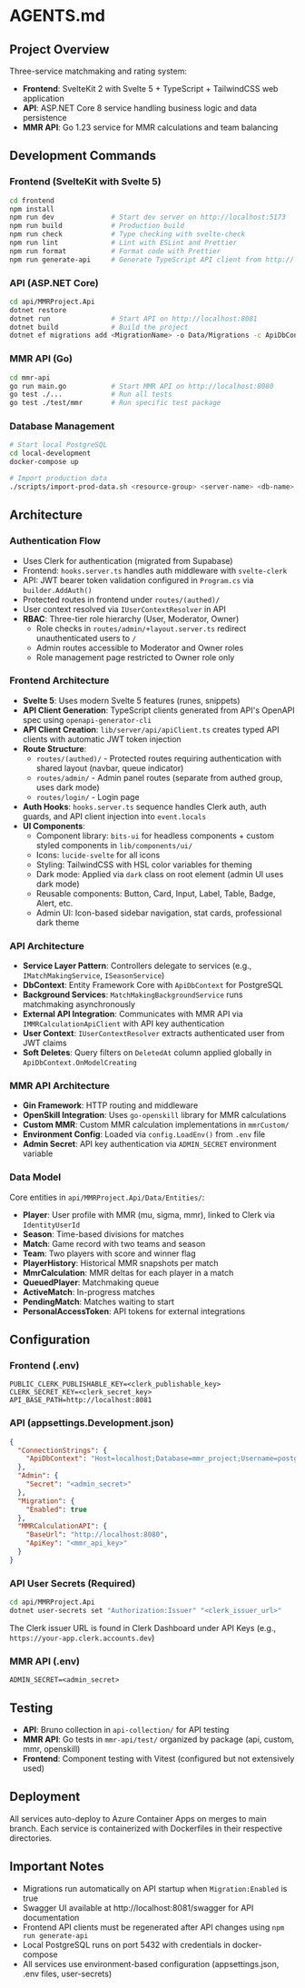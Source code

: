 # AGENTS.md

## Project Overview

Three-service matchmaking and rating system:

- **Frontend**: SvelteKit 2 with Svelte 5 + TypeScript + TailwindCSS web application
- **API**: ASP.NET Core 8 service handling business logic and data persistence
- **MMR API**: Go 1.23 service for MMR calculations and team balancing

## Development Commands

### Frontend (SvelteKit with Svelte 5)

```bash
cd frontend
npm install
npm run dev              # Start dev server on http://localhost:5173
npm run build            # Production build
npm run check            # Type checking with svelte-check
npm run lint             # Lint with ESLint and Prettier
npm run format           # Format code with Prettier
npm run generate-api     # Generate TypeScript API client from http://localhost:8081/swagger/v1/swagger.json
```

### API (ASP.NET Core)

```bash
cd api/MMRProject.Api
dotnet restore
dotnet run               # Start API on http://localhost:8081
dotnet build             # Build the project
dotnet ef migrations add <MigrationName> -o Data/Migrations -c ApiDbContext  # Create migration
```

### MMR API (Go)

```bash
cd mmr-api
go run main.go           # Start MMR API on http://localhost:8080
go test ./...            # Run all tests
go test ./test/mmr       # Run specific test package
```

### Database Management

```bash
# Start local PostgreSQL
cd local-development
docker-compose up

# Import production data
./scripts/import-prod-data.sh <resource-group> <server-name> <db-name> <tenant-id> <subscription-id> <username>
```

## Architecture

### Authentication Flow

- Uses Clerk for authentication (migrated from Supabase)
- Frontend: `hooks.server.ts` handles auth middleware with `svelte-clerk`
- API: JWT bearer token validation configured in `Program.cs` via `builder.AddAuth()`
- Protected routes in frontend under `routes/(authed)/`
- User context resolved via `IUserContextResolver` in API
- **RBAC**: Three-tier role hierarchy (User, Moderator, Owner)
  - Role checks in `routes/admin/+layout.server.ts` redirect unauthenticated users to `/`
  - Admin routes accessible to Moderator and Owner roles
  - Role management page restricted to Owner role only

### Frontend Architecture

- **Svelte 5**: Uses modern Svelte 5 features (runes, snippets)
- **API Client Generation**: TypeScript clients generated from API's OpenAPI spec using `openapi-generator-cli`
- **API Client Creation**: `lib/server/api/apiClient.ts` creates typed API clients with automatic JWT token injection
- **Route Structure**:
  - `routes/(authed)/` - Protected routes requiring authentication with shared layout (navbar, queue indicator)
  - `routes/admin/` - Admin panel routes (separate from authed group, uses dark mode)
  - `routes/login/` - Login page
- **Auth Hooks**: `hooks.server.ts` sequence handles Clerk auth, auth guards, and API client injection into `event.locals`
- **UI Components**:
  - Component library: `bits-ui` for headless components + custom styled components in `lib/components/ui/`
  - Icons: `lucide-svelte` for all icons
  - Styling: TailwindCSS with HSL color variables for theming
  - Dark mode: Applied via `dark` class on root element (admin UI uses dark mode)
  - Reusable components: Button, Card, Input, Label, Table, Badge, Alert, etc.
  - Admin UI: Icon-based sidebar navigation, stat cards, professional dark theme

### API Architecture

- **Service Layer Pattern**: Controllers delegate to services (e.g., `IMatchMakingService`, `ISeasonService`)
- **DbContext**: Entity Framework Core with `ApiDbContext` for PostgreSQL
- **Background Services**: `MatchMakingBackgroundService` runs matchmaking asynchronously
- **External API Integration**: Communicates with MMR API via `IMMRCalculationApiClient` with API key authentication
- **User Context**: `IUserContextResolver` extracts authenticated user from JWT claims
- **Soft Deletes**: Query filters on `DeletedAt` column applied globally in `ApiDbContext.OnModelCreating`

### MMR API Architecture

- **Gin Framework**: HTTP routing and middleware
- **OpenSkill Integration**: Uses `go-openskill` library for MMR calculations
- **Custom MMR**: Custom MMR calculation implementations in `mmrCustom/`
- **Environment Config**: Loaded via `config.LoadEnv()` from `.env` file
- **Admin Secret**: API key authentication via `ADMIN_SECRET` environment variable

### Data Model

Core entities in `api/MMRProject.Api/Data/Entities/`:

- **Player**: User profile with MMR (mu, sigma, mmr), linked to Clerk via `IdentityUserId`
- **Season**: Time-based divisions for matches
- **Match**: Game record with two teams and season
- **Team**: Two players with score and winner flag
- **PlayerHistory**: Historical MMR snapshots per match
- **MmrCalculation**: MMR deltas for each player in a match
- **QueuedPlayer**: Matchmaking queue
- **ActiveMatch**: In-progress matches
- **PendingMatch**: Matches waiting to start
- **PersonalAccessToken**: API tokens for external integrations

## Configuration

### Frontend (.env)

```
PUBLIC_CLERK_PUBLISHABLE_KEY=<clerk_publishable_key>
CLERK_SECRET_KEY=<clerk_secret_key>
API_BASE_PATH=http://localhost:8081
```

### API (appsettings.Development.json)

```json
{
  "ConnectionStrings": {
    "ApiDbContext": "Host=localhost;Database=mmr_project;Username=postgres;Password=<password>"
  },
  "Admin": {
    "Secret": "<admin_secret>"
  },
  "Migration": {
    "Enabled": true
  },
  "MMRCalculationAPI": {
    "BaseUrl": "http://localhost:8080",
    "ApiKey": "<mmr_api_key>"
  }
}
```

### API User Secrets (Required)

```bash
cd api/MMRProject.Api
dotnet user-secrets set "Authorization:Issuer" "<clerk_issuer_url>"
```

The Clerk issuer URL is found in Clerk Dashboard under API Keys (e.g., `https://your-app.clerk.accounts.dev`)

### MMR API (.env)

```
ADMIN_SECRET=<admin_secret>
```

## Testing

- **API**: Bruno collection in `api-collection/` for API testing
- **MMR API**: Go tests in `mmr-api/test/` organized by package (api, custom, mmr, openskill)
- **Frontend**: Component testing with Vitest (configured but not extensively used)

## Deployment

All services auto-deploy to Azure Container Apps on merges to main branch. Each service is containerized with Dockerfiles in their respective directories.

## Important Notes

- Migrations run automatically on API startup when `Migration:Enabled` is true
- Swagger UI available at http://localhost:8081/swagger for API documentation
- Frontend API clients must be regenerated after API changes using `npm run generate-api`
- Local PostgreSQL runs on port 5432 with credentials in docker-compose
- All services use environment-based configuration (appsettings.json, .env files, user-secrets)
